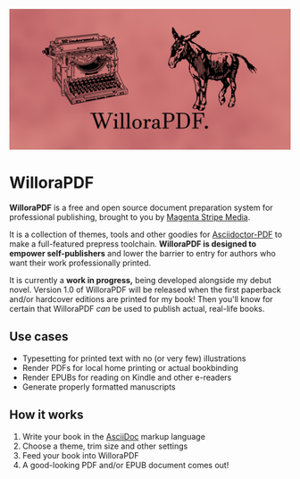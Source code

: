 ![WilloraPDF](./assets/willorapdf.png)

# WilloraPDF

**WilloraPDF** is a free and open source document preparation system for
professional publishing, brought to you by [Magenta Stripe Media][1].

It is a collection of themes, tools and other goodies for
[Asciidoctor-PDF][2] to make a full-featured prepress toolchain.
**WilloraPDF is designed to empower self-publishers** and lower the barrier
to entry for authors who want their work professionally printed.

It is currently a **work in progress,** being developed alongside my debut
novel. Version 1.0 of WilloraPDF will be released when the first paperback
and/or hardcover editions are printed for my book! Then you'll know for certain
that WilloraPDF _can_ be used to publish actual, real-life books.


## Use cases

- Typesetting for printed text with no (or very few) illustrations
- Render PDFs for local home printing or actual bookbinding
- Render EPUBs for reading on Kindle and other e-readers
- Generate properly formatted manuscripts


## How it works

1. Write your book in the [AsciiDoc][3] markup language
2. Choose a theme, trim size and other settings
3. Feed your book into WilloraPDF
4. A good-looking PDF and/or EPUB document comes out!


[1]: https://magentastripe.com/
[2]: https://docs.asciidoctor.org/pdf-converter/latest/
[3]: https://asciidoctor.org/
